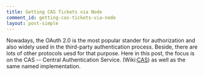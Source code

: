 ```yaml
---
title: Getting CAS Tickets via Node
comment_id: getting-cas-tickets-via-node
layout: post-simple
---
```


Nowadays, the OAuth 2.0 is the most popular stander for 
authorization and also widely used in the third-party 
authentication process. Beside, there are lots of other
protocols uesd for that purpose. Here in this post, 
the focus is on the CAS \-- Central Authentication Service.
(Wiki:[CAS][]) as well as the same named implementation.

<!-- more -->

[CAS]: https://en.wikipedia.org/wiki/Central_Authentication_Service
